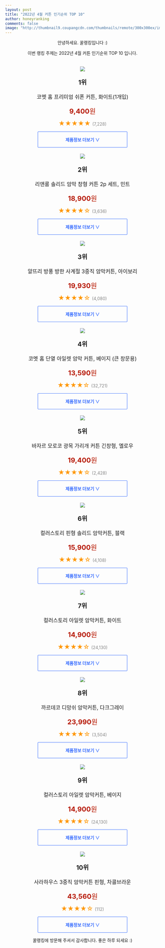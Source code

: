 ```yaml
--- 
layout: post 
title: "2022년 4월 커튼 인기순위 TOP 10" 
author: honeyranking 
comments: false 
image: "http://thumbnail9.coupangcdn.com/thumbnails/remote/300x300ex/image/retail/images/368088687163675-df9c3401-c930-46d1-aa2f-b1768ee1d89c.jpg" 
--- 
```

<p style="text-align: center;">안녕하세요. 꿀랭킹입니다 :)</p> <p style="text-align: center;">이번 랭킹 주제는 2022년 4월 커튼 인기순위 TOP 10 입니다.</p><center><img src="http://thumbnail9.coupangcdn.com/thumbnails/remote/300x300ex/image/retail/images/368088687163675-df9c3401-c930-46d1-aa2f-b1768ee1d89c.jpg" style="margin-top:20px" /></center> <p style="text-align: center; font-size: 20px"><b>1위</b></p> <p style="text-align: center; font-size: 17px">코멧 홈 프리미엄 쉬폰 커튼, 화이트(1개입)</p> <p style="text-align: center;"><span style="color: #b61800; font-size: 22px;"><b>9,400</b>원</span></p> <p style="text-align: center;"><span style="color: #ff9600; font-size: 20px;">★★★★★ </span><span style="color: #878787;">(7,228)</span></p> <center><a href="https://link.coupang.com/a/mbeqw"> <div style="font-size: 14px; display: inline-block; padding: 15px 90px; color: #346aff; border-radius: 2px; border: 1px solid #346aff; cursor: pointer;"><b>제품정보 더보기 &or;</b></div> </a></center><center><img src="http://thumbnail6.coupangcdn.com/thumbnails/remote/300x300ex/image/retail/images/2017/11/14/15/0/a16aab2f-1739-4355-9c2f-01a4d69353e7.jpg" style="margin-top:20px" /></center> <p style="text-align: center; font-size: 20px"><b>2위</b></p> <p style="text-align: center; font-size: 17px">리앤룸 솔리드 암막 창형 커튼 2p 세트, 민트</p> <p style="text-align: center;"><span style="color: #b61800; font-size: 22px;"><b>18,900</b>원</span></p> <p style="text-align: center;"><span style="color: #ff9600; font-size: 20px;">★★★★☆ </span><span style="color: #878787;">(3,636)</span></p> <center><a href="https://link.coupang.com/a/mbeqy"> <div style="font-size: 14px; display: inline-block; padding: 15px 90px; color: #346aff; border-radius: 2px; border: 1px solid #346aff; cursor: pointer;"><b>제품정보 더보기 &or;</b></div> </a></center><center><img src="http://thumbnail10.coupangcdn.com/thumbnails/remote/300x300ex/image/retail/images/2019/12/09/19/8/641a64d8-e96f-4efc-94e0-c85b7d9eb005.jpg" style="margin-top:20px" /></center> <p style="text-align: center; font-size: 20px"><b>3위</b></p> <p style="text-align: center; font-size: 17px">알뜨리 방풍 방한 사계절 3중직 암막커튼, 아이보리</p> <p style="text-align: center;"><span style="color: #b61800; font-size: 22px;"><b>19,930</b>원</span></p> <p style="text-align: center;"><span style="color: #ff9600; font-size: 20px;">★★★★☆ </span><span style="color: #878787;">(4,080)</span></p> <center><a href="https://link.coupang.com/a/mbeqA"> <div style="font-size: 14px; display: inline-block; padding: 15px 90px; color: #346aff; border-radius: 2px; border: 1px solid #346aff; cursor: pointer;"><b>제품정보 더보기 &or;</b></div> </a></center><center><img src="http://thumbnail9.coupangcdn.com/thumbnails/remote/300x300ex/image/retail/images/506128040980475-4bcd6f20-65da-47a6-a623-452e7d6329fc.JPG" style="margin-top:20px" /></center> <p style="text-align: center; font-size: 20px"><b>4위</b></p> <p style="text-align: center; font-size: 17px">코멧 홈 단열 아일렛 암막 커튼, 베이지 (큰 창문용)</p> <p style="text-align: center;"><span style="color: #b61800; font-size: 22px;"><b>13,590</b>원</span></p> <p style="text-align: center;"><span style="color: #ff9600; font-size: 20px;">★★★★☆ </span><span style="color: #878787;">(32,721)</span></p> <center><a href="https://link.coupang.com/a/mbeqE"> <div style="font-size: 14px; display: inline-block; padding: 15px 90px; color: #346aff; border-radius: 2px; border: 1px solid #346aff; cursor: pointer;"><b>제품정보 더보기 &or;</b></div> </a></center><center><img src="http://thumbnail8.coupangcdn.com/thumbnails/remote/300x300ex/image/retail/images/842150446122019-50b181eb-d2d2-4c51-9a63-4b9842352eee.jpg" style="margin-top:20px" /></center> <p style="text-align: center; font-size: 20px"><b>5위</b></p> <p style="text-align: center; font-size: 17px">바자르 모로코 광목 가리개 커튼 긴창형, 옐로우</p> <p style="text-align: center;"><span style="color: #b61800; font-size: 22px;"><b>19,400</b>원</span></p> <p style="text-align: center;"><span style="color: #ff9600; font-size: 20px;">★★★★☆ </span><span style="color: #878787;">(2,428)</span></p> <center><a href="https://link.coupang.com/a/mbeqG"> <div style="font-size: 14px; display: inline-block; padding: 15px 90px; color: #346aff; border-radius: 2px; border: 1px solid #346aff; cursor: pointer;"><b>제품정보 더보기 &or;</b></div> </a></center><center><img src="http://thumbnail8.coupangcdn.com/thumbnails/remote/300x300ex/image/product/image/vendoritem/2017/01/10/3015589738/9d44e276-4a84-4076-b94d-2b1f0819c205.jpg" style="margin-top:20px" /></center> <p style="text-align: center; font-size: 20px"><b>6위</b></p> <p style="text-align: center; font-size: 17px">컬러스토리 핀형 솔리드 암막커튼, 블랙</p> <p style="text-align: center;"><span style="color: #b61800; font-size: 22px;"><b>15,900</b>원</span></p> <p style="text-align: center;"><span style="color: #ff9600; font-size: 20px;">★★★★☆ </span><span style="color: #878787;">(4,108)</span></p> <center><a href="https://link.coupang.com/a/mbeqJ"> <div style="font-size: 14px; display: inline-block; padding: 15px 90px; color: #346aff; border-radius: 2px; border: 1px solid #346aff; cursor: pointer;"><b>제품정보 더보기 &or;</b></div> </a></center><center><img src="http://thumbnail7.coupangcdn.com/thumbnails/remote/300x300ex/image/product/image/vendoritem/2019/02/28/3063919905/84db81f3-d945-4b55-baf3-7d6ff614bb17.jpg" style="margin-top:20px" /></center> <p style="text-align: center; font-size: 20px"><b>7위</b></p> <p style="text-align: center; font-size: 17px">컬러스토리 아일렛 암막커튼, 화이트</p> <p style="text-align: center;"><span style="color: #b61800; font-size: 22px;"><b>14,900</b>원</span></p> <p style="text-align: center;"><span style="color: #ff9600; font-size: 20px;">★★★★☆ </span><span style="color: #878787;">(24,130)</span></p> <center><a href="https://link.coupang.com/a/mbeqL"> <div style="font-size: 14px; display: inline-block; padding: 15px 90px; color: #346aff; border-radius: 2px; border: 1px solid #346aff; cursor: pointer;"><b>제품정보 더보기 &or;</b></div> </a></center><center><img src="http://thumbnail7.coupangcdn.com/thumbnails/remote/300x300ex/image/retail/images/2020/04/24/17/5/8c87b246-cd0c-4c05-92ab-c4ab771604b2.jpg" style="margin-top:20px" /></center> <p style="text-align: center; font-size: 20px"><b>8위</b></p> <p style="text-align: center; font-size: 17px">까르데코 디망쉬 암막커튼, 다크그레이</p> <p style="text-align: center;"><span style="color: #b61800; font-size: 22px;"><b>23,990</b>원</span></p> <p style="text-align: center;"><span style="color: #ff9600; font-size: 20px;">★★★★☆ </span><span style="color: #878787;">(3,504)</span></p> <center><a href="https://link.coupang.com/a/mbeqT"> <div style="font-size: 14px; display: inline-block; padding: 15px 90px; color: #346aff; border-radius: 2px; border: 1px solid #346aff; cursor: pointer;"><b>제품정보 더보기 &or;</b></div> </a></center><center><img src="http://thumbnail6.coupangcdn.com/thumbnails/remote/300x300ex/image/product/image/vendoritem/2015/12/04/3007074785/766432c0-8a28-4560-b778-84d1ffa22952.jpg" style="margin-top:20px" /></center> <p style="text-align: center; font-size: 20px"><b>9위</b></p> <p style="text-align: center; font-size: 17px">컬러스토리 아일렛 암막커튼, 베이지</p> <p style="text-align: center;"><span style="color: #b61800; font-size: 22px;"><b>14,900</b>원</span></p> <p style="text-align: center;"><span style="color: #ff9600; font-size: 20px;">★★★★☆ </span><span style="color: #878787;">(24,130)</span></p> <center><a href="https://link.coupang.com/a/mbeqX"> <div style="font-size: 14px; display: inline-block; padding: 15px 90px; color: #346aff; border-radius: 2px; border: 1px solid #346aff; cursor: pointer;"><b>제품정보 더보기 &or;</b></div> </a></center><center><img src="http://thumbnail6.coupangcdn.com/thumbnails/remote/300x300ex/image/retail/images/7907298859043996-743d78f3-0f78-4481-9168-9b8ecc31edf4.jpg" style="margin-top:20px" /></center> <p style="text-align: center; font-size: 20px"><b>10위</b></p> <p style="text-align: center; font-size: 17px">사라하우스 3중직 암막커튼 핀형, 차콜브라운</p> <p style="text-align: center;"><span style="color: #b61800; font-size: 22px;"><b>43,560</b>원</span></p> <p style="text-align: center;"><span style="color: #ff9600; font-size: 20px;">★★★★☆ </span><span style="color: #878787;">(112)</span></p> <center><a href="https://link.coupang.com/a/mbeqY"> <div style="font-size: 14px; display: inline-block; padding: 15px 90px; color: #346aff; border-radius: 2px; border: 1px solid #346aff; cursor: pointer;"><b>제품정보 더보기 &or;</b></div> </a></center> <p style="text-align: center;">꿀랭킹에 방문해 주셔서 감사합니다. 좋은 하루 되세요 :)</p>
